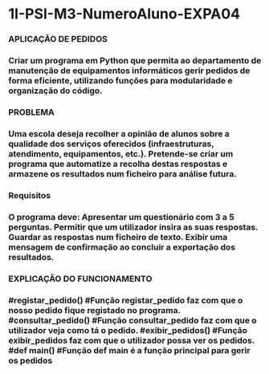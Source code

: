 # 1I-PSI-M3-NumeroAluno-EXPA04
<h3> APLICAÇÃO DE PEDIDOS <h3>
Criar um programa em Python que permita ao departamento de manutenção de equipamentos informáticos gerir pedidos de forma eficiente, utilizando funções para modularidade e organização do código.

<h3> PROBLEMA <h3>
Uma escola deseja recolher a opinião de alunos sobre a qualidade dos serviços oferecidos (infraestruturas, atendimento, equipamentos, etc.). Pretende-se criar um programa que automatize a recolha destas respostas e armazene os resultados num ficheiro para análise futura.

<h3> Requisitos <h3>
O programa deve:
Apresentar um questionário com 3 a 5 perguntas.
Permitir que um utilizador insira as suas respostas.
Guardar as respostas num ficheiro de texto.
Exibir uma mensagem de confirmação ao concluir a exportação dos resultados.

<h3> EXPLICAÇÃO DO FUNCIONAMENTO <h3>

#registar_pedido()
#Função registar_pedido faz com que o nosso pedido fique registado no programa.
#consultar_pedido()
#Função consultar_pedido faz com que o utilizador veja como tá o pedido.
#exibir_pedidos()
#Função exibir_pedidos faz com que o utilizador possa ver os pedidos.
#def main()
#Função def main é a função principal para gerir os pedidos



    
